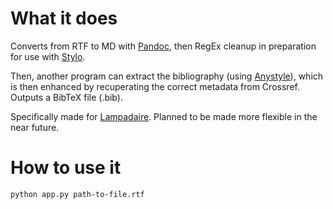 # What it does

Converts from RTF to MD with [Pandoc](https://github.com/jgm/pandoc), then RegEx cleanup in preparation for use with [Stylo](https://stylo.huma-num.fr).

Then, another program can extract the bibliography (using [Anystyle](https://github.com/inukshuk/anystyle)), which is then enhanced by recuperating the correct metadata from Crossref. Outputs a BibTeX file (.bib). 

Specifically made for [Lampadaire](lampadaire.ca). Planned to be made more flexible in the near future.

# How to use it
``python app.py path-to-file.rtf``
